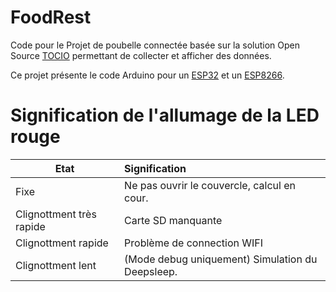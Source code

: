 # FoodRest
Code pour le Projet de poubelle connectée basée sur la solution Open Source [TOCIO](https://github.com/UBO-Open-factory/TOCIO-Back-office) permettant de collecter et afficher des données.

Ce projet présente le code Arduino pour un [ESP32](https://github.com/UBO-Open-factory/foodrest/tree/main/code_esp32) et un [ESP8266](https://github.com/UBO-Open-factory/foodrest/tree/main/code_esp8266).

# Signification de l'allumage de la LED rouge
Etat | Signification
--- |:---
Fixe | Ne pas ouvrir le couvercle, calcul en cour.
Clignottment très rapide | Carte SD manquante
Clignottment rapide | Problème de connection WIFI
Clignottment lent | (Mode debug uniquement) Simulation du Deepsleep.